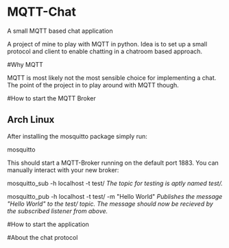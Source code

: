 # MQTT-Chat
A small MQTT based chat application

A project of mine to play with MQTT in python. Idea is to set up a small protocol and client to enable chatting in a chatroom based approach.

#Why MQTT

MQTT is most likely not the most sensible choice for implementing a chat. The point of the project in to play around with MQTT though.

#How to start the MQTT Broker

## Arch Linux
After installing the mosquitto package simply run:

mosquitto

This should start a MQTT-Broker running on the default port 1883.
You can manually interact with your new broker:

mosquitto_sub -h localhost -t test/ 
*The topic for testing is aptly named test/.*

mosquitto_pub -h localhost -t test/ -m "Hello World"
*Publishes the message "Hello World" to the test/ topic. The message should now be recieved by the subscribed listener from above.*

#How to start the application

#About the chat protocol
